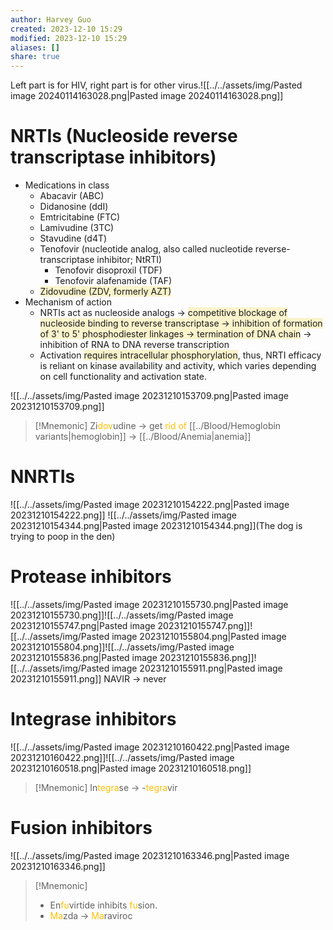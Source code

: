 ```yaml
---
author: Harvey Guo
created: 2023-12-10 15:29
modified: 2023-12-10 15:29
aliases: []
share: true
---
```



Left part is for HIV, right part is for other virus.![[../../assets/img/Pasted image 20240114163028.png|Pasted image 20240114163028.png]]
# NRTIs (Nucleoside reverse transcriptase inhibitors)
- Medications in class
	- Abacavir (ABC)
	- Didanosine (ddI)
	- Emtricitabine (FTC)
	- Lamivudine (3TC)
	- Stavudine (d4T)
	- Tenofovir (nucleotide analog, also called nucleotide reverse-transcriptase inhibitor; NtRTI)
		- Tenofovir disoproxil (TDF)
		- Tenofovir alafenamide (TAF)
	- <span style="background:rgba(240, 200, 0, 0.2)">Zidovudine (ZDV, formerly AZT)</span>
- Mechanism of action
	- NRTIs act as nucleoside analogs → <span style="background:rgba(240, 200, 0, 0.2)">competitive blockage of nucleoside binding to reverse transcriptase → inhibition of formation of 3' to 5' phosphodiester linkages → termination of DNA chain</span> → inhibition of RNA to DNA reverse transcription
	- Activation <span style="background:rgba(240, 200, 0, 0.2)">requires intracellular phosphorylation</span>, thus, NRTI efficacy is reliant on kinase availability and activity, which varies depending on cell functionality and activation state.

![[../../assets/img/Pasted image 20231210153709.png|Pasted image 20231210153709.png]]
>[!Mnemonic] 
>Zi<font color="#ffc000">dov</font>udine -> get <font color="#ffc000">rid of</font> [[../Blood/Hemoglobin variants|hemoglobin]] -> [[../Blood/Anemia|anemia]]

# NNRTIs
![[../../assets/img/Pasted image 20231210154222.png|Pasted image 20231210154222.png]]
![[../../assets/img/Pasted image 20231210154344.png|Pasted image 20231210154344.png]](The dog is trying to poop in the den)
# Protease inhibitors
![[../../assets/img/Pasted image 20231210155730.png|Pasted image 20231210155730.png]]![[../../assets/img/Pasted image 20231210155747.png|Pasted image 20231210155747.png]]![[../../assets/img/Pasted image 20231210155804.png|Pasted image 20231210155804.png]]![[../../assets/img/Pasted image 20231210155836.png|Pasted image 20231210155836.png]]![[../../assets/img/Pasted image 20231210155911.png|Pasted image 20231210155911.png]]
NAVIR -> never
# Integrase inhibitors
![[../../assets/img/Pasted image 20231210160422.png|Pasted image 20231210160422.png]]![[../../assets/img/Pasted image 20231210160518.png|Pasted image 20231210160518.png]]
>[!Mnemonic] 
>In<font color="#ffc000">tegra</font>se -> -<font color="#ffc000">tegra</font>vir

# Fusion inhibitors
![[../../assets/img/Pasted image 20231210163346.png|Pasted image 20231210163346.png]]
>[!Mnemonic] 
>- En<font color="#ffc000">fu</font>virtide inhibits <font color="#ffc000">fu</font>sion.
>- <font color="#ffc000">Ma</font>zda -> <font color="#ffc000">Ma</font>raviroc